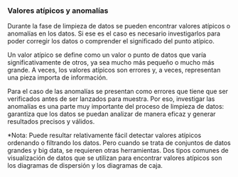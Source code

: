 
### Valores atípicos y anomalías

Durante la fase de limpieza de datos se pueden encontrar valores atípicos o anomalías en los datos. Si ese es el caso es necesario investigarlos para poder corregir los datos o comprender el significado del punto atípico.

Un valor atípico se define como un valor o punto de datos que varía significativamente de otros, ya sea mucho más pequeño o mucho más grande. A veces, los valores atípicos son errores y, a veces, representan una pieza importa de información.

Para el caso de las anomalías se presentan como errores que tiene que ser verificados antes de ser lanzados para muestra. Por eso, investigar las anomalías es una parte muy importante del proceso de limpieza de datos: garantiza que los datos se puedan analizar de manera eficaz y generar resultados precisos y válidos.


*Nota: Puede resultar relativamente fácil detectar valores atípicos ordenando o filtrando los datos. Pero cuando se trata de conjuntos de datos grandes y big data, se requieren otras herramientas. Dos tipos comunes de visualización de datos que se utilizan para encontrar valores atípicos son los diagramas de dispersión y los diagramas de caja.



